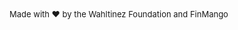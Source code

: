 <br/>
<br/>
<br/>
<span style="font-size: small">Made with ❤︎ by the Wahltinez Foundation and FinMango</span>
</br>
</br>

[0]: https://wahltinez.org
[1]: https://google.com/chrome/
[2]: https://lastpass.com
[3]: https://sites.google.com
[4]: https://domains.google.com
[5]: https://www.cloudflare.com/products/registrar/
[6]: https://godaddy.com
[7]: https://www.microsoft.com/en-us/microsoft-365/business
[8]: https://workspace.google.com/
[9]: https://developers.google.com/search/docs/beginner/get-started
[10]: https://search.google.com/search-console/
[11]: https://squareup.com/us/en/online-store
[12]: https://www.shopify.com/
[13]: https://business.google.com/
[14]: https://support.google.com/business/answer/4596773
[15]: https://mailchimp.com/
[16]: https://www.facebook.com/business/ads
[17]: https://ads.google.com/
[18]: https://buffer.com/
[19]: https://later.com/
[20]: https://analytics.google.com/
[21]: https://support.google.com/sites/answer/97459
[22]: https://clicky.com/
[23]: https://bit.ly/
[24]: https://analytics.facebook.com/
[25]: https://www.facebook.com/help/794890670645072
[26]: https://finmango.org
